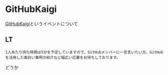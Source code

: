 GitHubKaigi
===========

[GitHubKaigi](http://githubkaigi.org)というイベントについて


## LT

```
1人あたり持ち時間は5分を予定していますので、GitHubメンバーに一言言いたい方、GitHubを活用した面白い事例の紹介など幅広い応募をお待ちしております。 
```

どうか
